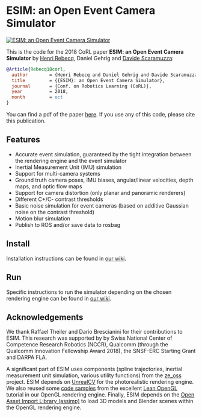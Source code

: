 # ESIM: an Open Event Camera Simulator

[![ESIM: an Open Event Camera Simulator](http://rpg.ifi.uzh.ch/esim/img/youtube_preview.png)](https://youtu.be/ytKOIX_2clo)

This is the code for the 2018 CoRL paper **ESIM: an Open Event Camera Simulator** by [Henri Rebecq](http://henri.rebecq.fr), Daniel Gehrig and [Davide Scaramuzza](http://rpg.ifi.uzh.ch/people_scaramuzza.html):
```bibtex
@Article{Rebecq18corl,
  author        = {Henri Rebecq and Daniel Gehrig and Davide Scaramuzza},
  title         = {{ESIM}: an Open Event Camera Simulator},
  journal       = {Conf. on Robotics Learning (CoRL)},
  year          = 2018,
  month         = oct
}
```
You can find a pdf of the paper [here](http://rpg.ifi.uzh.ch/docs/CORL18_Rebecq.pdf). If you use any of this code, please cite this publication.

## Features

- Accurate event simulation, guaranteed by the tight integration between the rendering engine and the event simulator
- Inertial Measurement Unit (IMU) simulation
- Support for multi-camera systems
- Ground truth camera poses, IMU biases, angular/linear velocities, depth maps, and optic flow maps
- Support for camera distortion (only planar and panoramic renderers)
- Different C+/C- contrast thresholds
- Basic noise simulation for event cameras (based on additive Gaussian noise on the contrast threshold)
- Motion blur simulation
- Publish to ROS and/or save data to rosbag

## Install

Installation instructions can be found in [our wiki](https://github.com/uzh-rpg/rpg_esim/wiki/Installation).

## Run

Specific instructions to run the simulator depending on the chosen rendering engine can be found in [our wiki](https://github.com/uzh-rpg/rpg_esim/wiki).

## Acknowledgements

We thank Raffael Theiler and Dario Brescianini for their contributions to ESIM.
This research was supported by by Swiss National Center of Competence Research Robotics (NCCR), Qualcomm (through the Qualcomm Innovation Fellowship Award 2018), the SNSF-ERC Starting Grant and DARPA FLA.

A significant part of ESIM uses components (spline trajectories, inertial measurement unit simulation, various utility functions) from the [ze_oss](https://github.com/zurich-eye/ze_oss) project.
ESIM depends on [UnrealCV](https://github.com/unrealcv/unrealcv) for the photorealistic rendering engine.
We also reused some [code samples](https://github.com/JoeyDeVries/LearnOpenGL.git) from the excellent [Lean OpenGL](https://learnopengl.com/) tutorial in our OpenGL rendering engine.
Finally, ESIM depends on the [Open Asset Import Library (assimp)](https://github.com/assimp/assimp) to load 3D models and Blender scenes within the OpenGL rendering engine.
